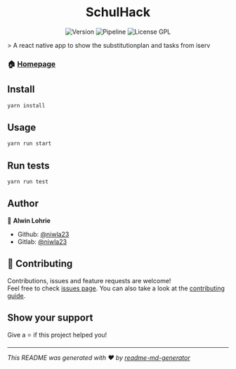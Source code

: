 <div align="center">
<h1 align="center">SchulHack </h1>
<p>
  <img alt="Version" src="https://img.shields.io/badge/version-1.1.0-blue.svg?cacheSeconds=2592000" />
  <img alt="Pipeline" src="https://gitlab.com/niwla2305/schulhack/badges/master/pipeline.svg">
  <img alt="License GPL" src="https://img.shields.io/badge/License-GPL-yellow.svg">
</p>
</div>
> A react native app to show the substitutionplan and tasks from iserv

### 🏠 [Homepage](https://gitlab.com/Niwla23/schulhack)

## Install

```sh
yarn install
```

## Usage

```sh
yarn run start
```

## Run tests

```sh
yarn run test
```

## Author

👤 **Alwin Lohrie**

* Github: [@niwla23](https://github.com/niwla23)
* Gitlab: [@niwla23](https://gitlab.com/niwla23)

## 🤝 Contributing

Contributions, issues and feature requests are welcome!<br />Feel free to check [issues page](https://gitlab.com/niwla23/schulhack/-/issues). You can also take a look at the [contributing guide](https://gitlab.com/niwla23/schulhack/blob/master/CONTRIBUTING.md).

## Show your support

Give a ⭐️ if this project helped you!

***
_This README was generated with ❤️ by [readme-md-generator](https://github.com/kefranabg/readme-md-generator)_
